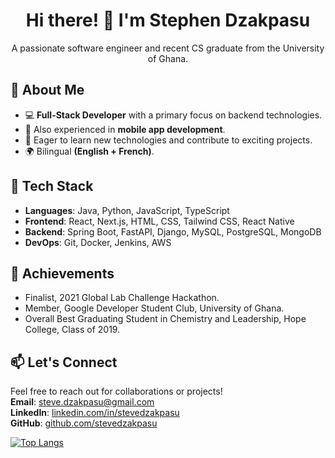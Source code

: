 <h1 align="center">Hi there! 👋 I'm Stephen Dzakpasu</h1>
<p align="center">
  A passionate software engineer and recent CS graduate from the University of Ghana.
</p>

## 🚀 About Me

- 💻 **Full-Stack Developer** with a primary focus on backend technologies.
- 📱 Also experienced in **mobile app development**.
- 🌱 Eager to learn new technologies and contribute to exciting projects.
- 🌍 Bilingual **(English + French)**.

## 🔧 Tech Stack

- **Languages**: Java, Python, JavaScript, TypeScript
- **Frontend**: React, Next.js, HTML, CSS, Tailwind CSS, React Native
- **Backend**: Spring Boot, FastAPI, Django, MySQL, PostgreSQL, MongoDB
- **DevOps**: Git, Docker, Jenkins, AWS

## 🌟 Achievements

- Finalist, 2021 Global Lab Challenge Hackathon.
- Member, Google Developer Student Club, University of Ghana.
- Overall Best Graduating Student in Chemistry and Leadership, Hope College, Class of 2019.

## 📫 Let's Connect

Feel free to reach out for collaborations or projects!  
**Email**: steve.dzakpasu@gmail.com  
**LinkedIn**: [linkedin.com/in/stevedzakpasu](https://linkedin.com/in/stevedzakpasu)  
**GitHub**: [github.com/stevedzakpasu](https://github.com/stevedzakpasu)

[![Top Langs](https://github-readme-stats.vercel.app/api/top-langs/?username=stevedzakpasu&layout=compact&langs_count=10&theme=github_dark&hide_border=true&count-private=true)](https://github.com/stevedzakpasu)
